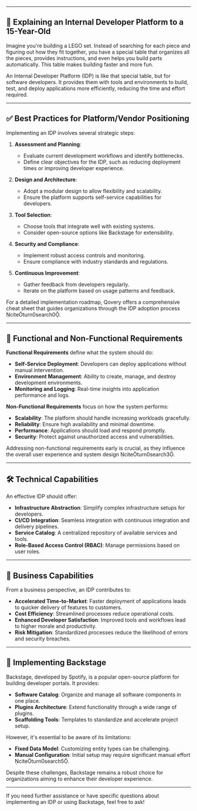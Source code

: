 
---

## 🧒 Explaining an Internal Developer Platform to a 15-Year-Old

Imagine you're building a LEGO set. Instead of searching for each piece and figuring out how they fit together, you have a special table that organizes all the pieces, provides instructions, and even helps you build parts automatically. This table makes building faster and more fun.

An Internal Developer Platform (IDP) is like that special table, but for software developers. It provides them with tools and environments to build, test, and deploy applications more efficiently, reducing the time and effort required.

---

## ✅ Best Practices for Platform/Vendor Positioning

Implementing an IDP involves several strategic steps:

1. **Assessment and Planning**:
   - Evaluate current development workflows and identify bottlenecks.
   - Define clear objectives for the IDP, such as reducing deployment times or improving developer experience.

2. **Design and Architecture**:
   - Adopt a modular design to allow flexibility and scalability.
   - Ensure the platform supports self-service capabilities for developers.

3. **Tool Selection**:
   - Choose tools that integrate well with existing systems.
   - Consider open-source options like Backstage for extensibility.

4. **Security and Compliance**:
   - Implement robust access controls and monitoring.
   - Ensure compliance with industry standards and regulations.

5. **Continuous Improvement**:
   - Gather feedback from developers regularly.
   - Iterate on the platform based on usage patterns and feedback.

For a detailed implementation roadmap, Qovery offers a comprehensive cheat sheet that guides organizations through the IDP adoption process citeturn0search0.

---

## 🔧 Functional and Non-Functional Requirements

**Functional Requirements** define what the system should do:

- **Self-Service Deployment**: Developers can deploy applications without manual intervention.
- **Environment Management**: Ability to create, manage, and destroy development environments.
- **Monitoring and Logging**: Real-time insights into application performance and logs.

**Non-Functional Requirements** focus on how the system performs:

- **Scalability**: The platform should handle increasing workloads gracefully.
- **Reliability**: Ensure high availability and minimal downtime.
- **Performance**: Applications should load and respond promptly.
- **Security**: Protect against unauthorized access and vulnerabilities.

Addressing non-functional requirements early is crucial, as they influence the overall user experience and system design citeturn0search3.

---

## 🛠️ Technical Capabilities

An effective IDP should offer:

- **Infrastructure Abstraction**: Simplify complex infrastructure setups for developers.
- **CI/CD Integration**: Seamless integration with continuous integration and delivery pipelines.
- **Service Catalog**: A centralized repository of available services and tools.
- **Role-Based Access Control (RBAC)**: Manage permissions based on user roles.

---

## 💼 Business Capabilities

From a business perspective, an IDP contributes to:

- **Accelerated Time-to-Market**: Faster deployment of applications leads to quicker delivery of features to customers.
- **Cost Efficiency**: Streamlined processes reduce operational costs.
- **Enhanced Developer Satisfaction**: Improved tools and workflows lead to higher morale and productivity.
- **Risk Mitigation**: Standardized processes reduce the likelihood of errors and security breaches.

---

## 🧪 Implementing Backstage

Backstage, developed by Spotify, is a popular open-source platform for building developer portals. It provides:

- **Software Catalog**: Organize and manage all software components in one place.
- **Plugins Architecture**: Extend functionality through a wide range of plugins.
- **Scaffolding Tools**: Templates to standardize and accelerate project setup.

However, it's essential to be aware of its limitations:

- **Fixed Data Model**: Customizing entity types can be challenging.
- **Manual Configuration**: Initial setup may require significant manual effort citeturn0search5.

Despite these challenges, Backstage remains a robust choice for organizations aiming to enhance their developer experience.

---

If you need further assistance or have specific questions about implementing an IDP or using Backstage, feel free to ask! 
